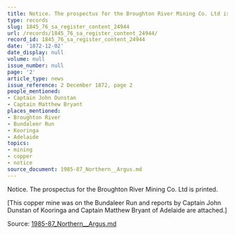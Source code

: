 ```yaml
---
title: Notice. The prospectus for the Broughton River Mining Co. Ltd is printed.
type: records
slug: 1845_76_sa_register_content_24944
url: /records/1845_76_sa_register_content_24944/
record_id: 1845_76_sa_register_content_24944
date: '1872-12-02'
date_display: null
volume: null
issue_number: null
page: '2'
article_type: news
issue_reference: 2 December 1872, page 2
people_mentioned:
- Captain John Dunstan
- Captain Matthew Bryant
places_mentioned:
- Broughton River
- Bundaleer Run
- Kooringa
- Adelaide
topics:
- mining
- copper
- notice
source_document: 1985-87_Northern__Argus.md
---
```


Notice.  The prospectus for the Broughton River Mining Co. Ltd is printed.

[This copper mine was on the Bundaleer Run and reports by Captain John Dunstan of Kooringa and Captain Matthew Bryant of Adelaide are attached.]

Source: [1985-87_Northern__Argus.md](/downloads/markdown/1985-87_Northern__Argus.md)
